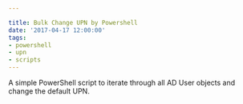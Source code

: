 ```yaml
---

title: Bulk Change UPN by Powershell
date: '2017-04-17 12:00:00'
tags:
- powershell
- upn
- scripts
---
```


A simple PowerShell script to iterate through all AD User objects and change the default UPN.

<script src="https://gist.github.com/mikeconjoice/7b83564acfa692f1e4ca22f2fb4a3793.js"></script><!--kg-card-end: markdown-->